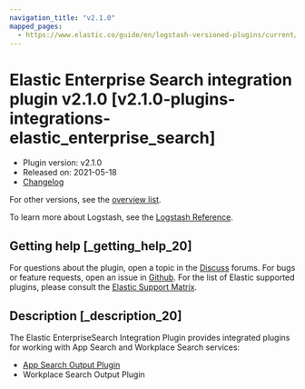 ```yaml
---
navigation_title: "v2.1.0"
mapped_pages:
  - https://www.elastic.co/guide/en/logstash-versioned-plugins/current/v2.1.0-plugins-integrations-elastic_enterprise_search.html
---
```


# Elastic Enterprise Search integration plugin v2.1.0 [v2.1.0-plugins-integrations-elastic_enterprise_search]

* Plugin version: v2.1.0
* Released on: 2021-05-18
* [Changelog](https://github.com/logstash-plugins/logstash-integration-elastic_enterprise_search/blob/v2.1.0/CHANGELOG.md)

For other versions, see the [overview list](integration-elastic_enterprise_search-index.md).

To learn more about Logstash, see the [Logstash Reference](https://www.elastic.co/guide/en/logstash/current/index.html).

## Getting help [_getting_help_20]

For questions about the plugin, open a topic in the [Discuss](http://discuss.elastic.co) forums. For bugs or feature requests, open an issue in [Github](https://github.com/logstash-plugins/logstash-integration-elastic_enterprise_search). For the list of Elastic supported plugins, please consult the [Elastic Support Matrix](https://www.elastic.co/support/matrix#matrix_logstash_plugins).

## Description [_description_20]

The Elastic EnterpriseSearch Integration Plugin provides integrated plugins for working with App Search and Workplace Search services:

* [App Search Output Plugin](https://www.elastic.co/guide/en/logstash/current/plugins-outputs-elastic_app_search.html)
* Workplace Search Output Plugin
